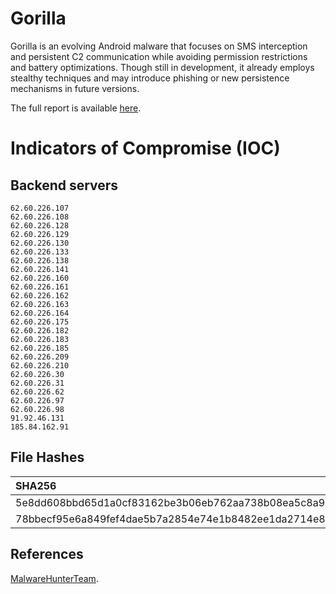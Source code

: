 # Gorilla

Gorilla is an evolving Android malware that focuses on SMS interception and persistent C2 communication while avoiding permission restrictions and battery optimizations. Though still in development, it already employs stealthy techniques and may introduce phishing or new persistence mechanisms in future versions.

 The full report is available [here](https://catalyst.prodaft.com/public/report/gorilla).

# Indicators of Compromise (IOC)

## Backend servers
```
62.60.226.107
62.60.226.108
62.60.226.128
62.60.226.129
62.60.226.130
62.60.226.133
62.60.226.138
62.60.226.141
62.60.226.160
62.60.226.161
62.60.226.162
62.60.226.163
62.60.226.164
62.60.226.175
62.60.226.182
62.60.226.183
62.60.226.185
62.60.226.209
62.60.226.210
62.60.226.30
62.60.226.31
62.60.226.62
62.60.226.97
62.60.226.98
91.92.46.131
185.84.162.91
```

## File Hashes

| SHA256                                                           |
| :--------------------------------------------------------------- |
| 5e8dd608bbd65d1a0cf83162be3b06eb762aa738b08ea5c8a91e45f187d3a6b2 |
| 78bbecf95e6a849fef4dae5b7a2854e74e1b8482ee1da2714e8515c8d25a1942 |

## References

[MalwareHunterTeam](https://x.com/malwrhunterteam/status/1902820395536752807).



